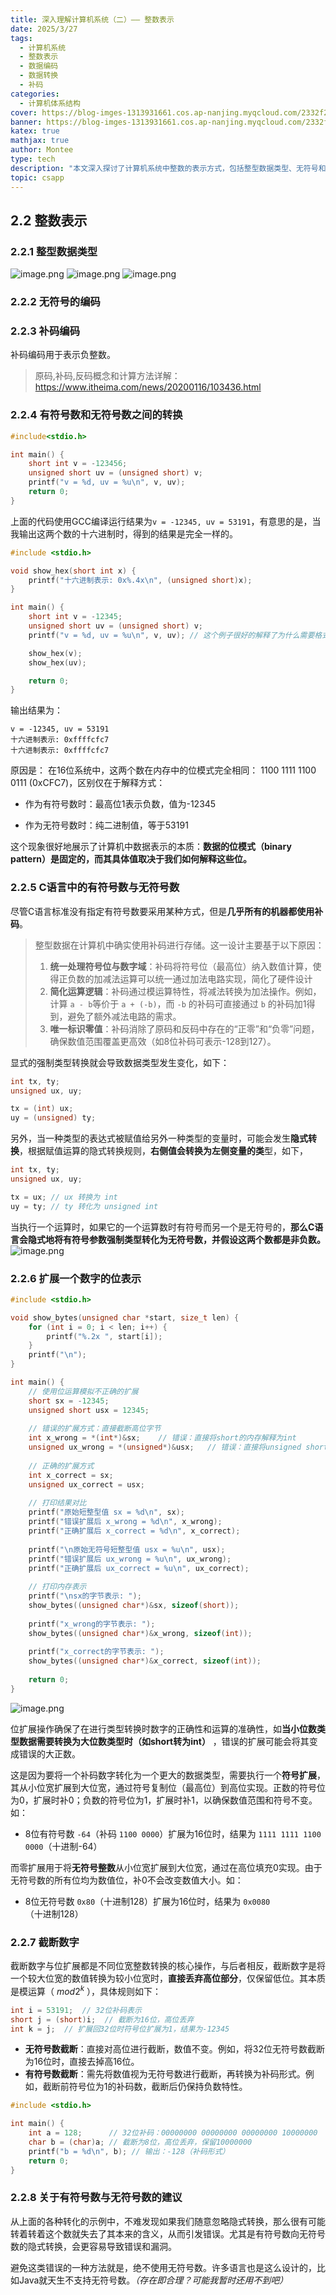 ```yaml
---
title: 深入理解计算机系统（二）—— 整数表示
date: 2025/3/27
tags:
  - 计算机系统
  - 整数表示
  - 数据编码
  - 数据转换
  - 补码
categories:
  - 计算机体系结构
cover: https://blog-imges-1313931661.cos.ap-nanjing.myqcloud.com/2332f23507cda82458edd3e4de5acbc5bac632ef1b139-MmjdkO_fw1200.jpeg
banner: https://blog-imges-1313931661.cos.ap-nanjing.myqcloud.com/2332f23507cda82458edd3e4de5acbc5bac632ef1b139-MmjdkO_fw1200.jpeg
katex: true
mathjax: true
author: Montee
type: tech
description: "本文深入探讨了计算机系统中整数的表示方式，包括整型数据类型、无符号和补码编码、有符号与无符号数之间的转换、C语言中的有符号数与无符号数处理、位扩展与截断操作。文章强调了补码在表示负整数中的重要性，以及在进行有符号数和无符号数转换时可能遇到的问题，如隐式转换和位模式解释的差异。此外，还讨论了位扩展操作，包括符号扩展和零扩展，以及截断操作对数值的影响。最后，文章建议尽量避免使用无符号数以减少潜在的错误和漏洞。"
topic: csapp
---
```


## 2.2 整数表示

### 2.2.1 整型数据类型
![image.png](https://blog-imges-1313931661.cos.ap-nanjing.myqcloud.com/20250327220822.png)
![image.png](https://blog-imges-1313931661.cos.ap-nanjing.myqcloud.com/20250327220834.png)
![image.png](https://blog-imges-1313931661.cos.ap-nanjing.myqcloud.com/20250327221012.png)

### 2.2.2 无符号的编码

### 2.2.3 补码编码
补码编码用于表示负整数。

> 原码,补码,反码概念和计算方法详解：https://www.itheima.com/news/20200116/103436.html

### 2.2.4 有符号数和无符号数之间的转换

```CPP
#include<stdio.h> 

int main() {
	short int v = -123456;
	unsigned short uv = (unsigned short) v;
	printf("v = %d, uv = %u\n", v, uv);
	return 0;
}       
```

上面的代码使用GCC编译运行结果为`v = -12345, uv = 53191`，有意思的是，当我输出这两个数的十六进制时，得到的结果是完全一样的。
```cpp
#include <stdio.h>

void show_hex(short int x) {
    printf("十六进制表示: 0x%.4x\n", (unsigned short)x);
}

int main() {
    short int v = -12345;
    unsigned short uv = (unsigned short) v;
    printf("v = %d, uv = %u\n", v, uv); // 这个例子很好的解释了为什么需要格式说明符

    show_hex(v);
    show_hex(uv);

    return 0;
}
```

输出结果为：
```
v = -12345, uv = 53191
十六进制表示: 0xffffcfc7
十六进制表示: 0xffffcfc7
```
原因是：
在16位系统中，这两个数在内存中的位模式完全相同： 1100 1111 1100 0111 (0xCFC7)，区别仅在于解释方式：

* 作为有符号数时：最高位1表示负数，值为-12345
- 作为无符号数时：纯二进制值，等于53191

这个现象很好地展示了计算机中数据表示的本质：**数据的位模式（binary pattern）是固定的，而其具体值取决于我们如何解释这些位。**

### 2.2.5 C语言中的有符号数与无符号数
尽管C语言标准没有指定有符号数要采用某种方式，但是**几乎所有的机器都使用补码**。

> 整型数据在计算机中确实使用补码进行存储。这一设计主要基于以下原因：
> 1. **统一处理符号位与数字域**：补码将符号位（最高位）纳入数值计算，使得正负数的加减法运算可以统一通过加法电路实现，简化了硬件设计
> 2. **简化运算逻辑**：补码通过模运算特性，将减法转换为加法操作。例如，计算 `a - b`等价于 `a + (-b)`，而 `-b` 的补码可直接通过 `b` 的补码加1得到，避免了额外减法电路的需求。
> 3. **唯一标识零值**：补码消除了原码和反码中存在的“正零”和“负零”问题，确保数值范围覆盖更高效（如8位补码可表示-128到127）。


显式的强制类型转换就会导致数据类型发生变化，如下：
```cpp
int tx, ty;
unsigned ux, uy;

tx = (int) ux;
uy = (unsigned) ty;
```

另外，当一种类型的表达式被赋值给另外一种类型的变量时，可能会发生**隐式转换**，根据赋值运算的隐式转换规则，**右侧值会转换为左侧变量的类**型，如下，
```cpp
int tx, ty;
unsigned ux, uy;

tx = ux; // ux 转换为 int
uy = ty; // ty 转化为 unsigned int
```

当执行一个运算时，如果它的一个运算数时有符号而另一个是无符号的，**那么C语言会隐式地将有符号参数强制类型转化为无符号数，并假设这两个数都是非负数。**
![image.png](https://blog-imges-1313931661.cos.ap-nanjing.myqcloud.com/20250328225655.png)

### 2.2.6 扩展一个数字的位表示
```cpp
#include <stdio.h>

void show_bytes(unsigned char *start, size_t len) {
    for (int i = 0; i < len; i++) {
        printf("%.2x ", start[i]);
    }
    printf("\n");
}

int main() {
    // 使用位运算模拟不正确的扩展
    short sx = -12345;       
    unsigned short usx = 12345;  
    
    // 错误的扩展方式：直接截断高位字节
    int x_wrong = *(int*)&sx;    // 错误：直接将short的内存解释为int
    unsigned ux_wrong = *(unsigned*)&usx;   // 错误：直接将unsigned short的内存解释为unsigned
    
    // 正确的扩展方式
    int x_correct = sx;      
    unsigned ux_correct = usx;   
    
    // 打印结果对比
    printf("原始短整型值 sx = %d\n", sx);
    printf("错误扩展后 x_wrong = %d\n", x_wrong);
    printf("正确扩展后 x_correct = %d\n", x_correct);
    
    printf("\n原始无符号短整型值 usx = %u\n", usx);
    printf("错误扩展后 ux_wrong = %u\n", ux_wrong);
    printf("正确扩展后 ux_correct = %u\n", ux_correct);
    
    // 打印内存表示
    printf("\nsx的字节表示: ");
    show_bytes((unsigned char*)&sx, sizeof(short));
    
    printf("x_wrong的字节表示: ");
    show_bytes((unsigned char*)&x_wrong, sizeof(int));
    
    printf("x_correct的字节表示: ");
    show_bytes((unsigned char*)&x_correct, sizeof(int));
    
    return 0;
}
```

![image.png](https://blog-imges-1313931661.cos.ap-nanjing.myqcloud.com/20250328232040.png)


位扩展操作确保了在进行类型转换时数字的正确性和运算的准确性，如**当小位数类型数据需要转换为大位数类型时（如short转为int）** ，错误的扩展可能会将其变成错误的大正数。

这是因为要将一个补码数字转化为一个更大的数据类型，需要执行一个**符号扩展**，其从小位宽扩展到大位宽，通过符号复制位（最高位）到高位实现。正数的符号位为0，扩展时补0；负数的符号位为1，扩展时补1，以确保数值范围和符号不变。如：
* 8位有符号数 `-64`（补码 `1100 0000`）扩展为16位时，结果为 `1111 1111 1100 0000`（十进制-64）

而零扩展用于将**无符号整数**从小位宽扩展到大位宽，通过在高位填充0实现。由于无符号数的所有位均为数值位，补0不会改变数值大小。如：
* 8位无符号数 `0x80`（十进制128）扩展为16位时，结果为 `0x0080`（十进制128）

### 2.2.7 截断数字

截断数字与位扩展都是不同位宽整数转换的核心操作，与后者相反，截断数字是将一个较大位宽的数值转换为较小位宽时，​**直接丢弃高位部分**，仅保留低位。其本质是模运算（ $mod 2^k$ ），具体规则如下：

```cpp
int i = 53191;  // 32位补码表示
short j = (short)i;  // 截断为16位，高位丢弃
int k = j;  // 扩展回32位时符号位扩展为1，结果为-12345
```

- **无符号数截断**：直接对高位进行截断，数值不变。例如，将32位无符号数截断为16位时，直接去掉高16位。
- ​**有符号数截断**：需先将数值视为无符号数进行截断，再转换为补码形式。例如，截断前符号位为1的补码数，截断后仍保持负数特性。
```cpp
#include <stdio.h>

int main() {
    int a = 128;      // 32位补码：00000000 00000000 00000000 10000000
    char b = (char)a; // 截断为8位，高位丢弃，保留10000000
    printf("b = %d\n", b); // 输出：-128（补码形式）
    return 0;
}
```


### 2.2.8 关于有符号数与无符号数的建议

从上面的各种转化的示例中，不难发现如果我们随意忽略隐式转换，那么很有可能转着转着这个数就失去了其本来的含义，从而引发错误。尤其是有符号数向无符号数的隐式转换，会更容易导致错误和漏洞。

避免这类错误的一种方法就是，绝不使用无符号数。许多语言也是这么设计的，比如Java就天生不支持无符号数。*（存在即合理？可能我暂时还用不到吧）*
